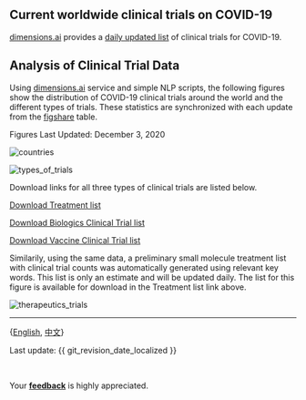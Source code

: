 ## Current worldwide clinical trials on COVID-19

[dimensions.ai](https://dimensions.ai) provides a [daily updated list](https://dimensions.figshare.com/articles/Dimensions_COVID-19_publications_datasets_and_clinical_trials/11961063) of clinical trials for COVID-19. 

## Analysis of Clinical Trial Data

Using [dimensions.ai](https://dimensions.ai) service and simple NLP scripts, the following figures show the distribution of COVID-19 clinical trials around the world and the different types of trials. These statistics are synchronized with each update from the [figshare](https://dimensions.figshare.com/articles/Dimensions_COVID-19_publications_datasets_and_clinical_trials/11961063) table. 

Figures Last Updated: December 3, 2020

![countries](http://ghddiai.oss-cn-zhangjiakou.aliyuncs.com/file/figure_countries.png)

![types_of_trials](http://ghddiai.oss-cn-zhangjiakou.aliyuncs.com/file/figure_types.png)

Download links for all three types of clinical trials are listed below.

[Download Treatment list](http://ghddiai.oss-cn-zhangjiakou.aliyuncs.com/file/druglist.csv)

[Download Biologics Clinical Trial list](http://ghddiai.oss-cn-zhangjiakou.aliyuncs.com/file/ct_biologics.csv)

[Download Vaccine Clinical Trial list](http://ghddiai.oss-cn-zhangjiakou.aliyuncs.com/file/ct_vaccine.csv)


Similarily, using the same data, a preliminary small molecule treatment list with clinical trial counts was automatically generated using relevant key words. This list is only an estimate and will be updated daily. The list for this figure is available for download in the Treatment list link above.

![therapeutics_trials](http://ghddiai.oss-cn-zhangjiakou.aliyuncs.com/file/figure_drugs_treatment.png)



---

{[English](https://ghddi-ailab.github.io/Targeting2019-nCoV/clinical/), [中文](https://ghddi-ailab.github.io/Targeting2019-nCoV/CN_clinical/)}

Last update: {{ git_revision_date_localized }}

<br>


Your [**feedback**](https://github.com/GHDDI-AILab/Targeting2019-nCoV/issues) is highly appreciated.
